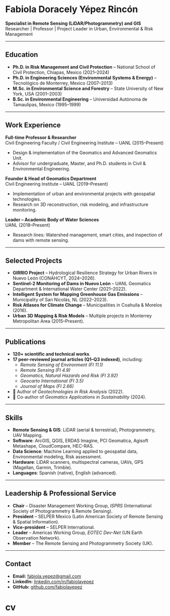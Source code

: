 # Fabiola Doracely Yépez Rincón  

**Specialist in Remote Sensing (LiDAR/Photogrammetry) and GIS**  
Researcher | Professor | Project Leader in Urban, Environmental & Risk Management  

---

## Education  

- **Ph.D. in Risk Management and Civil Protection** – National School of Civil Protection, Chiapas, Mexico (2021–2024)  
- **Ph.D. in Engineering Sciences (Environmental Systems & Energy)** – Tecnológico de Monterrey, Mexico (2007–2013)  
- **M.Sc. in Environmental Science and Forestry** – State University of New York, USA (2001–2003)  
- **B.Sc. in Environmental Engineering** – Universidad Autónoma de Tamaulipas, Mexico (1995–1999)  

---

## Work Experience  

**Full-time Professor & Researcher**  
Civil Engineering Faculty / Civil Engineering Institute – UANL (2015–Present)  
- Design & implementation of the Geomatics and Advanced Geomatics Unit.  
- Advisor for undergraduate, Master, and Ph.D. students in Civil & Environmental Engineering.  

**Founder & Head of Geomatics Department**  
Civil Engineering Institute – UANL (2019–Present)  
- Implementation of urban and environmental projects with geospatial technologies.  
- Research on 3D reconstruction, risk modeling, and infrastructure monitoring.  

**Leader – Academic Body of Water Sciences**  
UANL (2018–Present)  
- Research lines: Watershed management, smart cities, and inspection of dams with remote sensing.  

---

## Selected Projects  

- **GIRRIO Project** – Hydrological Resilience Strategy for Urban Rivers in Nuevo León (CONAHCYT, 2024–2026).  
- **Sentinel-2 Monitoring of Dams in Nuevo León** – UANL Geomatics Department & International Water Center (2021–2022).  
- **Intelligent System for Mapping Greenhouse Gas Emissions** – Municipality of San Nicolás, NL (2022–2023).  
- **Risk Atlases for Climate Change** – Municipalities in Coahuila & Morelos (2016).  
- **Urban 3D Mapping & Risk Models** – Multiple projects in Monterrey Metropolitan Area (2015–Present).  

---

## Publications  

- **120+ scientific and technical works**.  
- **17 peer-reviewed journal articles (Q1–Q3 indexed)**, including:  
  - *Remote Sensing of Environment (FI 11.1)*  
  - *Remote Sensing (FI 4.9)*  
  - *Geomatics, Natural Hazards and Risk (FI 3.92)*  
  - *Geocarto International (FI 3.5)*  
  - *Journal of Maps (FI 2.66)*  
- 📖 Author of *Geotechnologies in Risk Analysis* (2022).  
- 📖 Co-author of *Geomatics Applications in Sustainability* (2024).  

---

## Skills  

- **Remote Sensing & GIS**: LiDAR (aerial & terrestrial), Photogrammetry, UAV Mapping.  
- **Software**: ArcGIS, QGIS, ERDAS Imagine, PCI Geomatica, Agisoft Metashape, CloudCompare, HEC-RAS.  
- **Data Science**: Machine Learning applied to geospatial data, Environmental modeling, Risk assessment.  
- **Hardware**: LiDAR scanners, multispectral cameras, UAVs, GPS (Magellan, Garmin, Trimble).  
- **Languages**: Spanish (native), English (advanced).  

---

## Leadership & Professional Service  

- **Chair** – Disaster Management Working Group, *ISPRS* (International Society of Photogrammetry & Remote Sensing).  
- **President** – SELPER Mexico (Latin American Society of Remote Sensing & Spatial Information).  
- **Vice-president** – SELPER International.  
- **Leader** – Americas Working Group, *EOTEC Dev-Net* (UN Earth Observation Network).  
- **Member** – The Remote Sensing and Photogrammetry Society (UK).  

---

## Contact  

- **Email:** fabiola.yepez@gmail.com  
- **LinkedIn:** [linkedin.com/in/fabiolayepez](https://linkedin.com/in/fabiolayepez)  
- **GitHub:** [github.com/fabiolayepez](https://github.com/fabiolayepez)  
# cv
